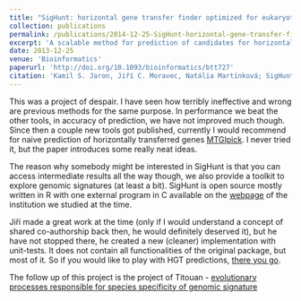 ```yaml
---
title: "SigHunt: horizontal gene transfer finder optimized for eukaryotic genomes"
collection: publications
permalink: /publications/2014-12-25-SigHunt-horizontal-gene-transfer-finder-optimized-for-eukaryotic-genomes
excerpt: 'A scalable method for prediction of candidates for horizontally transferred genes.'
date: 2013-12-25
venue: 'Bioinformatics'
paperurl: 'http://doi.org/10.1093/bioinformatics/btt727'
citation: 'Kamil S. Jaron, Jiří C. Moravec, Natália Martínková; SigHunt: horizontal gene transfer finder optimized for eukaryotic genomes. Bioinformatics 2014; 30 (8): 1081-1086. doi: 10.1093/bioinformatics/btt727'
---
```


This was a project of despair. I have seen how terribly ineffective and wrong are previous methods for the same purpose. In performance we beat the other tools, in accuracy of prediction, we have not improved much though. Since then a couple new tools got published, currently I would recommend for naive prediction of horizontally transferred genes [MTGIpick](https://doi.org/10.1093/bib/bbw118). I never tried it, but the paper introduces some really neat ideas.

The reason why somebody might be interested in SigHunt is that you can access intermediate results all the way though, we also provide a toolkit to explore genomic signatures (at least a bit). SigHunt is open source mostly written in R with one external program in C available on the [webpage](https://www.iba.muni.cz/index-en.php?pg=research--data-analysis-tools--sighunt) of the institution we studied at the time.

Jiří made a great work at the time (only if I would understand a concept of shared co-authorship back then, he would definitely deserved it), but he have not stopped there, he created a new (cleaner) implementation with unit-tests. It does not contain all functionalities of the original package, but most of it. So if you would like to play with HGT predictions, [there you go](https://github.com/J-Moravec/sighunt).

The follow up of this project is the project of Titouan - [evolutionary processes responsible for species specificity of genomic signature](https://kamilsjaron.github.io/projects/project-signature/)
